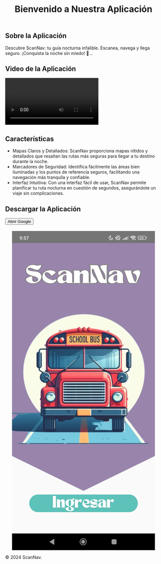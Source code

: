 <!DOCTYPE html>
<html lang="es">
<head>
    <meta charset="UTF-8">
    <meta name="viewport" content="width=device-width, initial-scale=1.0">
    <title>Promoción de la Aplicación</title>
    <link rel="stylesheet" href="styles.css">
    <style>
        /* CSS para centrar la imagen */
        .center-image {
            display: flex;
            justify-content: center;
            align-items: center;
            margin-top: 20px;
        }
        .center-image img {
            max-width: 100%;
            height: auto;
        }
    </style>
</head>
<body>
    <header>
        <h1>Bienvenido a Nuestra Aplicación</h1>
    </header>
    <main>
        <section id="about">
            <h2>Sobre la Aplicación</h2>
            <p>Descubre ScanNav: tu guía nocturna infalible. Escanea, navega y llega seguro. ¡Conquista la noche sin miedo! 🚀...</p>
        </section>
        <section id="video">
            <h2>Video de la Aplicación</h2>
            <video controls>
                <source src="nidia-scannav_vEcJhRoP.mp4" type="video/mp4">
                Tu navegador no soporta la reproducción de videos.
            </video>
        </section>
        <section id="features">
            <h2>Características</h2>
            <ul>
                <li>Mapas Claros y Detallados: ScanNav proporciona mapas nítidos y detallados que resaltan las rutas más seguras para llegar a tu destino durante la noche.</li>
                <li>Marcadores de Seguridad: Identifica fácilmente las áreas bien iluminadas y los puntos de referencia seguros, facilitando una navegación más tranquila y confiable.</li>
                <li>Interfaz Intuitiva: Con una interfaz fácil de usar, ScanNav permite planificar tu ruta nocturna en cuestión de segundos, asegurándote un viaje sin complicaciones.</li>
            </ul>
        </section>
        <section id="download">
            <h2>Descargar la Aplicación</h2>
            <button onclick="openGoogle()">Abrir Google</button>
        </section>
        <!-- Sección de imagen centrada -->
        <section class="center-image">
            <img src="incio.jpeg" alt="Descripción de la imagen">
        </section>
    </main>
    <footer>
        <p>&copy; 2024 ScanNav.</p>
    </footer>
    <script src="script.js"></script>
</body>
</html>
